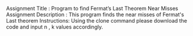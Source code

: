Assignment  Title : Program to find Fermat’s Last Theorem Near Misses
Assignment Description : This program finds the near misses of Fermat's Last theorem
 Instructions: Using the clone command please download the code and input n , k values accordingly.
